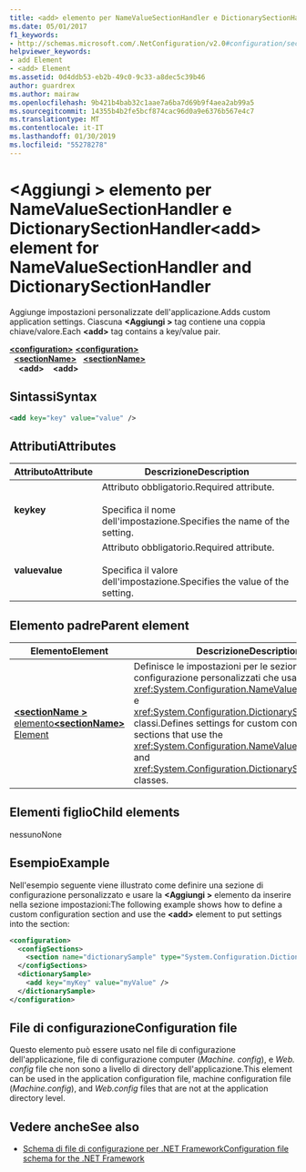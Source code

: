 ```yaml
---
title: <add> elemento per NameValueSectionHandler e DictionarySectionHandler
ms.date: 05/01/2017
f1_keywords:
- http://schemas.microsoft.com/.NetConfiguration/v2.0#configuration/sectionName/add
helpviewer_keywords:
- add Element
- <add> Element
ms.assetid: 0d4ddb53-eb2b-49c0-9c33-a8dec5c39b46
author: guardrex
ms.author: mairaw
ms.openlocfilehash: 9b421b4bab32c1aae7a6ba7d69b9f4aea2ab99a5
ms.sourcegitcommit: 14355b4b2fe5bcf874cac96d0a9e6376b567e4c7
ms.translationtype: MT
ms.contentlocale: it-IT
ms.lasthandoff: 01/30/2019
ms.locfileid: "55278278"
---
```

# <a name="add-element-for-namevaluesectionhandler-and-dictionarysectionhandler"></a><span data-ttu-id="86e60-102">\<Aggiungi > elemento per NameValueSectionHandler e DictionarySectionHandler</span><span class="sxs-lookup"><span data-stu-id="86e60-102">\<add> element for NameValueSectionHandler and DictionarySectionHandler</span></span>

<span data-ttu-id="86e60-103">Aggiunge impostazioni personalizzate dell'applicazione.</span><span class="sxs-lookup"><span data-stu-id="86e60-103">Adds custom application settings.</span></span> <span data-ttu-id="86e60-104">Ciascuna  **\<Aggiungi >** tag contiene una coppia chiave/valore.</span><span class="sxs-lookup"><span data-stu-id="86e60-104">Each **\<add>** tag contains a key/value pair.</span></span>

<span data-ttu-id="86e60-105">[**\<configuration>**](~/docs/framework/configure-apps/file-schema/configuration-element.md) </span><span class="sxs-lookup"><span data-stu-id="86e60-105">[**\<configuration>**](~/docs/framework/configure-apps/file-schema/configuration-element.md) </span></span>  
<span data-ttu-id="86e60-106">&nbsp;&nbsp;[**\<sectionName>**](~/docs/framework/configure-apps/file-schema/custom-element-2.md) </span><span class="sxs-lookup"><span data-stu-id="86e60-106">&nbsp;&nbsp;[**\<sectionName>**](~/docs/framework/configure-apps/file-schema/custom-element-2.md) </span></span>  
<span data-ttu-id="86e60-107">&nbsp;&nbsp;&nbsp;&nbsp;**\<add>**</span><span class="sxs-lookup"><span data-stu-id="86e60-107">&nbsp;&nbsp;&nbsp;&nbsp;**\<add>**</span></span>

## <a name="syntax"></a><span data-ttu-id="86e60-108">Sintassi</span><span class="sxs-lookup"><span data-stu-id="86e60-108">Syntax</span></span>

```xml
<add key="key" value="value" />
```

## <a name="attributes"></a><span data-ttu-id="86e60-109">Attributi</span><span class="sxs-lookup"><span data-stu-id="86e60-109">Attributes</span></span>

| <span data-ttu-id="86e60-110">Attributo</span><span class="sxs-lookup"><span data-stu-id="86e60-110">Attribute</span></span> | <span data-ttu-id="86e60-111">Descrizione</span><span class="sxs-lookup"><span data-stu-id="86e60-111">Description</span></span> |
| --------- | ----------- |
| <span data-ttu-id="86e60-112">**key**</span><span class="sxs-lookup"><span data-stu-id="86e60-112">**key**</span></span>   | <span data-ttu-id="86e60-113">Attributo obbligatorio.</span><span class="sxs-lookup"><span data-stu-id="86e60-113">Required attribute.</span></span><br><br><span data-ttu-id="86e60-114">Specifica il nome dell'impostazione.</span><span class="sxs-lookup"><span data-stu-id="86e60-114">Specifies the name of the setting.</span></span> |
| <span data-ttu-id="86e60-115">**value**</span><span class="sxs-lookup"><span data-stu-id="86e60-115">**value**</span></span> | <span data-ttu-id="86e60-116">Attributo obbligatorio.</span><span class="sxs-lookup"><span data-stu-id="86e60-116">Required attribute.</span></span><br><br><span data-ttu-id="86e60-117">Specifica il valore dell'impostazione.</span><span class="sxs-lookup"><span data-stu-id="86e60-117">Specifies the value of the setting.</span></span> |

## <a name="parent-element"></a><span data-ttu-id="86e60-118">Elemento padre</span><span class="sxs-lookup"><span data-stu-id="86e60-118">Parent element</span></span>

| <span data-ttu-id="86e60-119">Elemento</span><span class="sxs-lookup"><span data-stu-id="86e60-119">Element</span></span> | <span data-ttu-id="86e60-120">Descrizione</span><span class="sxs-lookup"><span data-stu-id="86e60-120">Description</span></span> |
| ------- | ------------|
| [<span data-ttu-id="86e60-121">**\<sectionName >** elemento</span><span class="sxs-lookup"><span data-stu-id="86e60-121">**\<sectionName>** Element</span></span>](~/docs/framework/configure-apps/file-schema/custom-element-2.md) | <span data-ttu-id="86e60-122">Definisce le impostazioni per le sezioni di configurazione personalizzati che usano il <xref:System.Configuration.NameValueSectionHandler> e <xref:System.Configuration.DictionarySectionHandler> classi.</span><span class="sxs-lookup"><span data-stu-id="86e60-122">Defines settings for custom configuration sections that use the <xref:System.Configuration.NameValueSectionHandler> and <xref:System.Configuration.DictionarySectionHandler> classes.</span></span> |

## <a name="child-elements"></a><span data-ttu-id="86e60-123">Elementi figlio</span><span class="sxs-lookup"><span data-stu-id="86e60-123">Child elements</span></span>

<span data-ttu-id="86e60-124">nessuno</span><span class="sxs-lookup"><span data-stu-id="86e60-124">None</span></span>

## <a name="example"></a><span data-ttu-id="86e60-125">Esempio</span><span class="sxs-lookup"><span data-stu-id="86e60-125">Example</span></span>

<span data-ttu-id="86e60-126">Nell'esempio seguente viene illustrato come definire una sezione di configurazione personalizzato e usare la  **\<Aggiungi >** elemento da inserire nella sezione impostazioni:</span><span class="sxs-lookup"><span data-stu-id="86e60-126">The following example shows how to define a custom configuration section and use the **\<add>** element to put settings into the section:</span></span>

```xml
<configuration>
  <configSections>
    <section name="dictionarySample" type="System.Configuration.DictionarySectionHandler,System" />
  </configSections>
  <dictionarySample>
    <add key="myKey" value="myValue" />
  </dictionarySample>
</configuration>
```

## <a name="configuration-file"></a><span data-ttu-id="86e60-127">File di configurazione</span><span class="sxs-lookup"><span data-stu-id="86e60-127">Configuration file</span></span>

<span data-ttu-id="86e60-128">Questo elemento può essere usato nel file di configurazione dell'applicazione, file di configurazione computer (*Machine. config*), e *Web. config* file che non sono a livello di directory dell'applicazione.</span><span class="sxs-lookup"><span data-stu-id="86e60-128">This element can be used in the application configuration file, machine configuration file (*Machine.config*), and *Web.config* files that are not at the application directory level.</span></span>

## <a name="see-also"></a><span data-ttu-id="86e60-129">Vedere anche</span><span class="sxs-lookup"><span data-stu-id="86e60-129">See also</span></span>

- [<span data-ttu-id="86e60-130">Schema di file di configurazione per .NET Framework</span><span class="sxs-lookup"><span data-stu-id="86e60-130">Configuration file schema for the .NET Framework</span></span>](~/docs/framework/configure-apps/file-schema/index.md)
